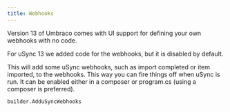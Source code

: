 ```yaml
---
title: Webhooks
---
```


Version 13 of Umbraco comes with UI support for defining your own webhooks with no code.

For uSync 13 we added code for the webhooks, but it is disabled by default. 

This will add some uSync webhooks, such as import completed or item imported, to the webhooks. This way you can fire things off when uSync is run. It can be enabled either in a composer or program.cs (using a composer is preferred).

`builder.AdduSyncWebhooks`


